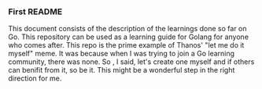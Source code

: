 ### First README
This document consists of the description of the learnings done so far on Go. This repository can be used as a learning guide for Golang for anyone who comes after. This repo is the prime example of Thanos' "let me do it myself" meme. It was because when I was trying to join a Go learning community, there was none. So , I said, let's create one myself and if others can benifit from it, so be it. This might be a wonderful step in the right direction for me.
